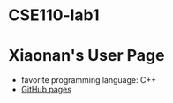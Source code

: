# CSE110-lab1
# Xiaonan's User Page
- favorite programming language: C++
- [GitHub pages](https://xiaonanfu-ucsd.github.io/CSE110-lab1/)